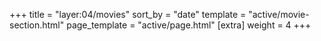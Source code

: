 +++
    title = "layer:04/movies"
    sort_by = "date"
    template = "active/movie-section.html"
    page_template = "active/page.html"
    [extra]
    weight = 4
+++
